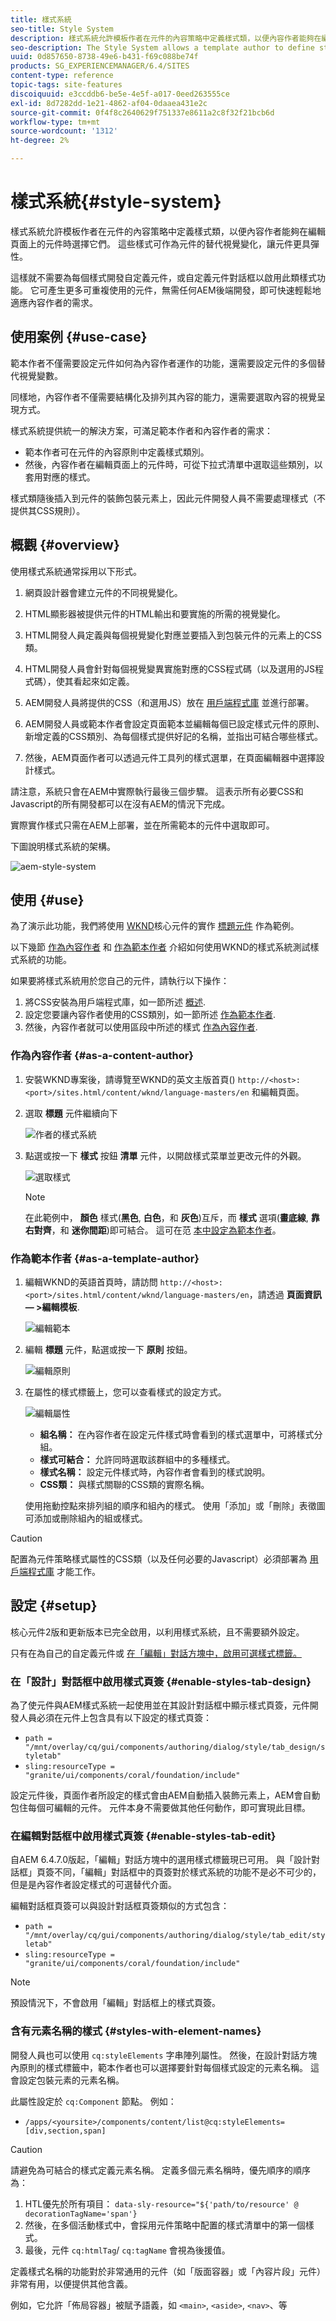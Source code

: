 ```yaml
---
title: 樣式系統
seo-title: Style System
description: 樣式系統允許模板作者在元件的內容策略中定義樣式類，以便內容作者能夠在編輯頁面上的元件時選擇它們。 這些樣式可作為元件的替代視覺變化，使其更具彈性。
seo-description: The Style System allows a template author to define style classes in the content policy of a component so that a content author is able to select them when editing the component on a page. These styles can be alternative visual variations of a component, making it more flexible.
uuid: 0d857650-8738-49e6-b431-f69c088be74f
products: SG_EXPERIENCEMANAGER/6.4/SITES
content-type: reference
topic-tags: site-features
discoiquuid: e3ccddb6-be5e-4e5f-a017-0eed263555ce
exl-id: 8d7282dd-1e21-4862-af04-0daaea431e2c
source-git-commit: 0f4f8c2640629f751337e8611a2c8f32f21bcb6d
workflow-type: tm+mt
source-wordcount: '1312'
ht-degree: 2%

---
```


# 樣式系統{#style-system}

樣式系統允許模板作者在元件的內容策略中定義樣式類，以便內容作者能夠在編輯頁面上的元件時選擇它們。 這些樣式可作為元件的替代視覺變化，讓元件更具彈性。

這樣就不需要為每個樣式開發自定義元件，或自定義元件對話框以啟用此類樣式功能。 它可產生更多可重複使用的元件，無需任何AEM後端開發，即可快速輕鬆地適應內容作者的需求。

## 使用案例 {#use-case}

範本作者不僅需要設定元件如何為內容作者運作的功能，還需要設定元件的多個替代視覺變數。

同樣地，內容作者不僅需要結構化及排列其內容的能力，還需要選取內容的視覺呈現方式。

樣式系統提供統一的解決方案，可滿足範本作者和內容作者的需求：

* 範本作者可在元件的內容原則中定義樣式類別。
* 然後，內容作者在編輯頁面上的元件時，可從下拉式清單中選取這些類別，以套用對應的樣式。

樣式類隨後插入到元件的裝飾包裝元素上，因此元件開發人員不需要處理樣式（不提供其CSS規則）。

## 概觀 {#overview}

使用樣式系統通常採用以下形式。

1. 網頁設計器會建立元件的不同視覺變化。

1. HTML顯影器被提供元件的HTML輸出和要實施的所需的視覺變化。

1. HTML開發人員定義與每個視覺變化對應並要插入到包裝元件的元素上的CSS類。

1. HTML開發人員會針對每個視覺變異實施對應的CSS程式碼（以及選用的JS程式碼），使其看起來如定義。

1. AEM開發人員將提供的CSS（和選用JS）放在 [用戶端程式庫](/help/sites-developing/clientlibs.md) 並進行部署。

1. AEM開發人員或範本作者會設定頁面範本並編輯每個已設定樣式元件的原則、新增定義的CSS類別、為每個樣式提供好記的名稱，並指出可結合哪些樣式。

1. 然後，AEM頁面作者可以透過元件工具列的樣式選單，在頁面編輯器中選擇設計樣式。

請注意，系統只會在AEM中實際執行最後三個步驟。 這表示所有必要CSS和Javascript的所有開發都可以在沒有AEM的情況下完成。

實際實作樣式只需在AEM上部署，並在所需範本的元件中選取即可。

下圖說明樣式系統的架構。

![aem-style-system](assets/aem-style-system.png)

## 使用 {#use}

為了演示此功能，我們將使用 [WKND](https://experienceleague.adobe.com/docs/experience-manager-learn/getting-started-wknd-tutorial-develop/overview.html?lang=zh-Hant)核心元件的實作 [標題元件](https://www.adobe.com/go/aem_cmp_title_v2) 作為範例。

以下幾節 [作為內容作者](#as-a-content-author) 和 [作為範本作者](#as-a-template-author) 介紹如何使用WKND的樣式系統測試樣式系統的功能。

如果要將樣式系統用於您自己的元件，請執行以下操作：

1. 將CSS安裝為用戶端程式庫，如一節所述 [概述](#overview).
1. 設定您要讓內容作者使用的CSS類別，如一節所述 [作為範本作者](#as-a-template-author).
1. 然後，內容作者就可以使用區段中所述的樣式 [作為內容作者](#as-a-content-author).

### 作為內容作者 {#as-a-content-author}

1. 安裝WKND專案後，請導覽至WKND的英文主版首頁() `http://<host>:<port>/sites.html/content/wknd/language-masters/en` 和編輯頁面。
1. 選取 **標題** 元件繼續向下

   ![作者的樣式系統](assets/style-system-author.png)

1. 點選或按一下 **樣式** 按鈕 **清單** 元件，以開啟樣式菜單並更改元件的外觀。

   ![選取樣式](assets/style-system-author2.png)

   >[!NOTE]
   >
   >在此範例中， **顏色** 樣式(**黑色**, **白色**，和 **灰色**)互斥，而 **樣式** 選項(**畫底線**, **靠右對齊**，和 **迷你間距**)即可結合。 這可在范 [本中設定為範本作者](#as-a-template-author)。

### 作為範本作者 {#as-a-template-author}

1. 編輯WKND的英語首頁時，請訪問 `http://<host>:<port>/sites.html/content/wknd/language-masters/en`，請透過 **頁面資訊 — >編輯模板**.

   ![編輯範本](assets/style-system-edit-template.png)

1. 編輯 **標題** 元件，點選或按一下 **原則** 按鈕。

   ![編輯原則](assets/style-system-edit-policy.png)

1. 在屬性的樣式標籤上，您可以查看樣式的設定方式。

   ![編輯屬性](assets/style-system-properties.png)

   * **組名稱：** 在內容作者在設定元件樣式時會看到的樣式選單中，可將樣式分組。
   * **樣式可結合：** 允許同時選取該群組中的多種樣式。
   * **樣式名稱：** 設定元件樣式時，內容作者會看到的樣式說明。
   * **CSS類：** 與樣式關聯的CSS類的實際名稱。

   使用拖動控點來排列組的順序和組內的樣式。 使用「添加」或「刪除」表徵圖可添加或刪除組內的組或樣式。

>[!CAUTION]
>
>配置為元件策略樣式屬性的CSS類（以及任何必要的Javascript）必須部署為 [用戶端程式庫](/help/sites-developing/clientlibs.md) 才能工作。

## 設定 {#setup}

核心元件2版和更新版本已完全啟用，以利用樣式系統，且不需要額外設定。

只有在為自己的自定義元件或 [在「編輯」對話方塊中，啟用可選樣式標籤。](#enable-styles-tab-edit)

### 在「設計」對話框中啟用樣式頁簽 {#enable-styles-tab-design}

為了使元件與AEM樣式系統一起使用並在其設計對話框中顯示樣式頁簽，元件開發人員必須在元件上包含具有以下設定的樣式頁簽：

* `path = "/mnt/overlay/cq/gui/components/authoring/dialog/style/tab_design/styletab"`
* `sling:resourceType = "granite/ui/components/coral/foundation/include"`

設定元件後，頁面作者所設定的樣式會由AEM自動插入裝飾元素上，AEM會自動包住每個可編輯的元件。 元件本身不需要做其他任何動作，即可實現此目標。

### 在編輯對話框中啟用樣式頁簽 {#enable-styles-tab-edit}

自AEM 6.4.7.0版起，「編輯」對話方塊中的選用樣式標籤現已可用。 與「設計對話框」頁簽不同，「編輯」對話框中的頁簽對於樣式系統的功能不是必不可少的，但是是內容作者設定樣式的可選替代介面。

編輯對話框頁簽可以與設計對話框頁簽類似的方式包含：

* `path = "/mnt/overlay/cq/gui/components/authoring/dialog/style/tab_edit/styletab"`
* `sling:resourceType = "granite/ui/components/coral/foundation/include"`

>[!NOTE]
>
>預設情況下，不會啟用「編輯」對話框上的樣式頁簽。

### 含有元素名稱的樣式 {#styles-with-element-names}

開發人員也可以使用 `cq:styleElements` 字串陣列屬性。 然後，在設計對話方塊內原則的樣式標籤中，範本作者也可以選擇要針對每個樣式設定的元素名稱。 這會設定包裝元素的元素名稱。

此屬性設定於 `cq:Component` 節點。 例如：

* `/apps/<yoursite>/components/content/list@cq:styleElements=[div,section,span]`

>[!CAUTION]
>
>請避免為可結合的樣式定義元素名稱。 定義多個元素名稱時，優先順序的順序為：
>
>1. HTL優先於所有項目： `data-sly-resource="${'path/to/resource' @ decorationTagName='span'}`
>1. 然後，在多個活動樣式中，會採用元件策略中配置的樣式清單中的第一個樣式。
>1. 最後，元件 `cq:htmlTag`/ `cq:tagName` 會視為後援值。

>


定義樣式名稱的功能對於非常通用的元件（如「版面容器」或「內容片段」元件）非常有用，以便提供其他含義。

例如，它允許「佈局容器」被賦予語義，如 `<main>`, `<aside>`, `<nav>`、等

